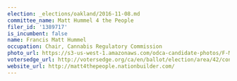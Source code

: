 ```yaml
---
election: _elections/oakland/2016-11-08.md
committee_name: Matt Hummel 4 the People
filer_id: '1389717'
is_incumbent: false
name: Francis Matt Hummel
occupation: Chair, Cannabis Regulatory Commission
photo_url: https://s3-us-west-1.amazonaws.com/odca-candidate-photos/F-Matt-Hummell.png
votersedge_url: http://votersedge.org/ca/en/ballot/election/area/42/contests/contest/13234/candidate/130750?&county=Alameda%20County&election_authority_id=1
website_url: http://matt4thepeople.nationbuilder.com/
---
```

